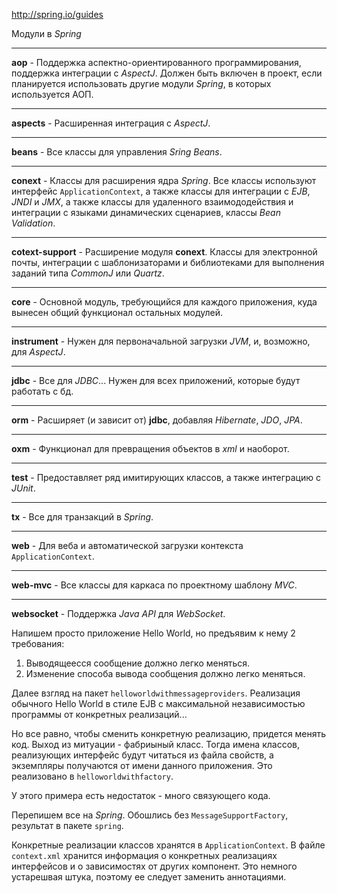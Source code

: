 http://spring.io/guides

Модули в *Spring*

---

**aop** - Поддержка аспектно-ориентированного программирования, поддержка интеграции с *AspectJ*. Должен быть включен в
проект, если планируется использовать другие модули *Spring*, в которых используется АОП.

---

**aspects** - Расширенная интеграция с *AspectJ*. 

---
**beans** - Все классы для управления *Sring Beans*. 

---

**conext** - Классы для расширения ядра *Spring*. Все классы используют интерфейс `ApplicationContext`, а также классы 
для интеграции с *EJB*, *JNDI* и *JMX*, а также классы для удаленного взаимододействия и интеграции с языками 
динамических сценариев, классы *Bean Validation*.

---

**cotext-support** - Расширение модуля **conext**. Классы для электронной почты, интеграции с шаблонизаторами и 
библиотеками для выполнения заданий типа _CommonJ_ или _Quartz_.

---

**core** - Основной модуль, требующийся для каждого приложения, куда вынесен общий функционал остальных модулей.

---

**instrument** - Нужен для первоначальной загрузки _JVM_, и, возможно, для _AspectJ_.

---

**jdbc** - Все для _JDBC_... Нужен для всех приложений, которые будут работать с бд.

---

**orm** - Расширяет (и зависит от) **jdbc**, добавляя _Hibernate_, _JDO_, _JPA_.

---

**oxm** - Функционал для превращения объектов в _xml_ и наоборот.

---

**test** - Предоставляет ряд имитирующих классов, а также интеграцию с _JUnit_.

---

**tx** - Все для транзакций в _Spring_.

---

**web** - Для веба и автоматической загрузки контекста `ApplicationContext`.

---

**web-mvc** - Все классы для каркаса по проектному шаблону _MVC_.

---

**websocket** - Поддержка _Java API_ для _WebSocket_.

Напишем просто приложение Hello World, но предъявим к нему 2 требования:
1. Выводящеесся сообщение должно легко меняться.
2. Изменение способа вывода сообщения должно легко меняться. 

Далее взгляд на пакет `helloworldwithmessageproviders`. Реализация обычного Hello World в стиле EJB с максимальной 
независимостью программы от конкретных реализаций...

Но все равно, чтобы сменить конкретную реализацию, придется менять код. Выход из митуации - фабриыный класс. Тогда 
имена классов, реализующих  интерфейс будут читаться из файла свойств, а экземпляры получаются от имени данного 
приложения. Это реализовано в `helloworldwithfactory`.

У этого примера есть недостаток - много связующего кода. 

Перепишем все на _Spring_. Обошлись без `MessageSupportFactory`, результат в пакете `spring`. 

Конкретные реализации классов хранятся в `ApplicationContext`. В файле `context.xml` хранится информация о конкретных 
реализациях интерфейсов и о зависимостях от других компонент. Это немного устарешвая штука, поэтому ее следует заменить 
аннотациями. 
